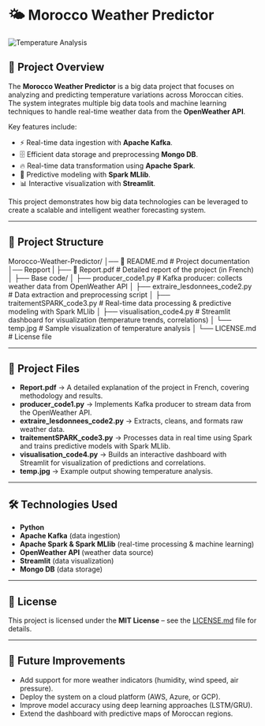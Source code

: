 # 🌤️ Morocco Weather Predictor  

![Temperature Analysis](Base%20code/temp.jpg)  

## 📌 Project Overview  
The **Morocco Weather Predictor** is a big data project that focuses on analyzing and predicting temperature variations across Moroccan cities.  
The system integrates multiple big data tools and machine learning techniques to handle real-time weather data from the **OpenWeather API**.  

Key features include:  
- ⚡ Real-time data ingestion with **Apache Kafka**.  
- 🗄️ Efficient data storage and preprocessing **Mongo DB**.
- 🔥 Real-time data transformation using **Apache Spark**.  
- 🤖 Predictive modeling with **Spark MLlib**.  
- 📊 Interactive visualization with **Streamlit**.  

This project demonstrates how big data technologies can be leveraged to create a scalable and intelligent weather forecasting system.  

---

## 📂 Project Structure  

Morocco-Weather-Predictor/
│── 📄 README.md # Project documentation
│── Repport
| ├── 📄 Report.pdf # Detailed report of the project (in French)
│
├── Base code/
│ ├── producer_code1.py # Kafka producer: collects weather data from OpenWeather API
│ ├── extraire_lesdonnees_code2.py # Data extraction and preprocessing script
│ ├── traitementSPARK_code3.py # Real-time data processing & predictive modeling with Spark MLlib
│ ├── visualisation_code4.py # Streamlit dashboard for visualization (temperature trends, correlations)
│ └── temp.jpg # Sample visualization of temperature analysis
│
└── LICENSE.md # License file


---

## 📘 Project Files  

- **Report.pdf** → A detailed explanation of the project in French, covering methodology and results.  
- **producer_code1.py** → Implements Kafka producer to stream data from the OpenWeather API.  
- **extraire_lesdonnees_code2.py** → Extracts, cleans, and formats raw weather data.  
- **traitementSPARK_code3.py** → Processes data in real time using Spark and trains predictive models with Spark MLlib.  
- **visualisation_code4.py** → Builds an interactive dashboard with Streamlit for visualization of predictions and correlations.  
- **temp.jpg** → Example output showing temperature analysis.  

---

## 🛠️ Technologies Used  

- **Python**  
- **Apache Kafka** (data ingestion)  
- **Apache Spark & Spark MLlib** (real-time processing & machine learning)  
- **OpenWeather API** (weather data source)  
- **Streamlit** (data visualization)  
- **Mongo DB** (data storage)

---

## 📜 License  

This project is licensed under the **MIT License** – see the [LICENSE.md](LICENSE.md) file for details.  

---

## 🚀 Future Improvements  

- Add support for more weather indicators (humidity, wind speed, air pressure).  
- Deploy the system on a cloud platform (AWS, Azure, or GCP).  
- Improve model accuracy using deep learning approaches (LSTM/GRU).  
- Extend the dashboard with predictive maps of Moroccan regions.  
